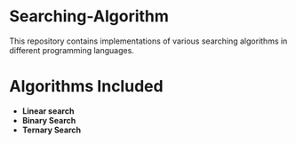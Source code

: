 # Searching-Algorithm 

This repository contains implementations of various searching algorithms in different programming languages.

# Algorithms Included

- **Linear search**
- **Binary Search**
- **Ternary Search**


